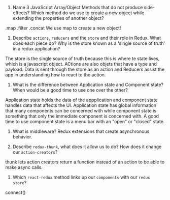 1.  Name 3 JavaScript Array/Object Methods that do not produce side-effects? Which method do we use to create a new object while extending the properties of another object?

.map
.filter
.concat
We use map to create a new object!


1.  Describe `actions`, `reducers` and the `store` and their role in Redux. What does each piece do? Why is the store known as a 'single source of truth' in a redux application?

The store is the single source of truth  because this is where te state lives, which is a javascript object. ACtions are also objets that have a type and payload. Data is sent through the store as an action and Reducers assist the app in understanding how to react to the action.


1.  What is the difference between Application state and Component state? When would be a good time to use one over the other?

Application state holds the data of the appplication and component state handles data that affects the UI. Application state has global information that many components can be concerned with while component state is something that only the immediate component is concerned with. 
A good time to use component state is a menu bar with an "open" or "closed" state.

1.  What is middleware?
Redux extensions that create asynchronous behavior. 

1.  Describe `redux-thunk`, what does it allow us to do? How does it change our `action-creators`?

thunk lets action creators return a function instead of an action to be able to make async calls. 

1.  Which `react-redux` method links up our `components` with our `redux store`?

connect()
